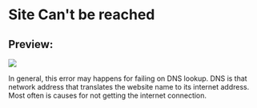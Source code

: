 # Site Can't be reached
## Preview: 


![](https://media.discordapp.net/attachments/818549714903236708/842934613096661032/unknown.png?width=626&height=366)

In general, this error may happens for failing on DNS lookup. DNS is that network address that translates the website name to its internet address. Most often is causes for not getting the internet connection.
